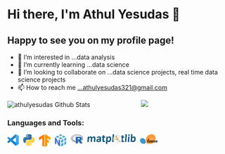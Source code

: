 # Hi there, I'm Athul Yesudas 👋 

## Happy to see you on my profile page! 

- 👀 I’m interested in ...data analysis
- 🌱 I’m currently learning ...data science
- 💞️ I’m looking to collaborate on ...data science projects, real time data science projects
- 📫 How to reach me ...athulyesudas321@gmail.com

<img align="right" width="200" src="https://github.com/athulyesudas/Animated-SVG/blob/main/Animated%20Cat/cat.svg" />
<img align="center" alt="athulyesudas Github Stats" src="https://github-readme-stats.vercel.app/api?username=athulyesudas&show_icons=true&hide_border=true&theme=dracula" />


### Languages and Tools:

<img align="left" alt="Visual Studio Code" width="26px" src="https://github.com/athulyesudas/athulyesudas/blob/main/Images/vscode.svg" style="padding-right:10px;" />
<img align="left" alt="Python" width="26px" src="https://github.com/athulyesudas/athulyesudas/blob/main/Images/python.svg" style="padding-right:10px;" />
<img align="left" alt="Tensorflow" width="26px" src="https://github.com/athulyesudas/athulyesudas/blob/main/Images/tensorflow.svg" style="padding-right:10px;" />
<img align="left" alt="Numpy" width="26px" src="https://github.com/athulyesudas/athulyesudas/blob/main/Images/numpy.svg" style="padding-right:10px;" />
<img align="left" alt="R" width="28px" src="https://github.com/athulyesudas/athulyesudas/blob/main/Images/r.svg" style="padding-right:10px;" />
<img align="left" alt="R" width="110px" src="https://github.com/athulyesudas/athulyesudas/blob/main/Images/matplotlib.svg" style="padding-right:10px;" />
<img align="left" alt="R" width="40px" src="https://github.com/athulyesudas/athulyesudas/blob/main/Images/sklearn.svg" style="padding-right:10px;" />


